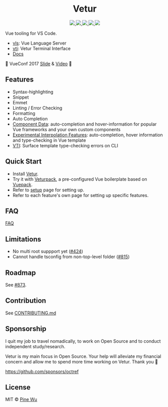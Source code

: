 <p>
  <h1 align="center">Vetur</h1>
</p>

<p align="center">
  <a href="https://marketplace.visualstudio.com/items?itemName=octref.vetur">
    <img src="https://vsmarketplacebadge.apphb.com/version-short/octref.vetur.svg?style=flat-square">
  </a>
  <a href="https://marketplace.visualstudio.com/items?itemName=octref.vetur">
    <img src="https://vsmarketplacebadge.apphb.com/installs-short/octref.vetur.svg?style=flat-square">
  </a>
  <a href="https://marketplace.visualstudio.com/items?itemName=octref.vetur">
    <img src="https://vsmarketplacebadge.apphb.com/rating-short/octref.vetur.svg?style=flat-square">
  </a>
  <a href="https://dev.azure.com/octref/vetur/_build?definitionId=1">
    <img src="https://img.shields.io/azure-devops/build/octref/d2f425a7-816a-4e0c-a9bb-dd51d4d7efba/1.svg?label=Azure%20DevOps&logo=Azure%20Devops&style=flat-square">
  </a>
  <a href="https://travis-ci.org/vuejs/vetur">
    <img src="https://img.shields.io/travis/vuejs/vetur.svg?label=Travis&style=flat-square">
  </a>
</p>

Vue tooling for VS Code.

- [vls](./server): Vue Language Server
- [vti](./vti): Vetur Terminal Interface
- [Docs](https://vuejs.github.io/vetur)

🎉 VueConf 2017 [Slide](https://www.dropbox.com/sh/eb4w8k3orh0j391/AAB3HaJexbGLa2tCP14BI8oJa?dl=0) & [Video](https://www.youtube.com/watch?v=05tNXJ-Kric) 🎉

## Features

- Syntax-highlighting
- Snippet
- Emmet
- Linting / Error Checking
- Formatting
- Auto Completion
- [Component Data](https://vuejs.github.io/vetur/component-data.html): auto-completion and hover-information for popular Vue frameworks and your own custom components
- [Experimental Interpolation Features](https://vuejs.github.io/vetur/interpolation.html): auto-completion, hover information and type-checking in Vue template
- [VTI](https://vuejs.github.io/vetur/vti.html): Surface template type-checking errors on CLI

## Quick Start

- Install [Vetur](https://marketplace.visualstudio.com/items?itemName=octref.vetur).
- Try it with [Veturpack](https://github.com/octref/veturpack), a pre-configured Vue boilerplate based on [Vuepack](https://github.com/egoist/vuepack).
- Refer to [setup](https://vuejs.github.io/vetur/setup.html) page for setting up.
- Refer to each feature's own page for setting up specific features.

## FAQ

[FAQ](https://github.com/vuejs/vetur/blob/master/docs/FAQ.md)

## Limitations

- No multi root suppport yet ([#424](https://github.com/vuejs/vetur/issues/424))
- Cannot handle tsconfig from non-top-level folder ([#815](https://github.com/vuejs/vetur/issues/815))

## Roadmap

See [#873](https://github.com/vuejs/vetur/issues/873).

## Contribution

See [CONTRIBUTING.md](https://github.com/vuejs/vetur/blob/master/.github/CONTRIBUTING.md)

## Sponsorship

I quit my job to travel nomadically, to work on Open Source and to conduct independent study/research.

Vetur is my main focus in Open Source. Your help will alleviate my financial concern and allow me to spend more time working on Vetur. Thank you 🙏 

https://github.com/sponsors/octref

## License

MIT © [Pine Wu](https://github.com/octref) 
